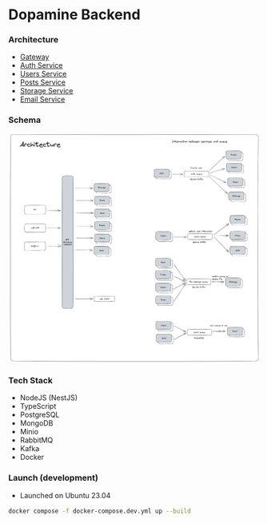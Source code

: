 # Dopamine Backend

### Architecture

- [Gateway](gateway/README.md)
- [Auth Service](microservices/auth-service/README.md)
- [Users Service](microservices/users-service/README.md)
- [Posts Service](microservices/posts-service/README.md)
- [Storage Service](microservices/storage-service/README.md)
- [Email Service](microservices/email-service/README.md)

### Schema

![architecture](docs/architecture/architecture.png)


### Tech Stack

- NodeJS (NestJS)
- TypeScript
- PostgreSQL
- MongoDB
- Minio
- RabbitMQ
- Kafka
- Docker

### Launch (development)

- Launched on Ubuntu 23.04

``` bash
docker compose -f docker-compose.dev.yml up --build
```
